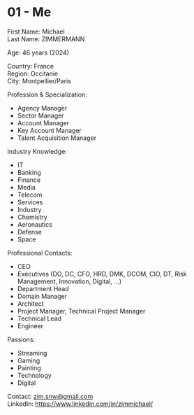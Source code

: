 # 01 - Me

First Name: Michael  
Last Name: ZIMMERMANN

Age: 46 years (2024)

Country: France  
Region: Occitanie  
City: Montpellier/Paris

Profession & Specialization: 
- Agency Manager
- Sector Manager
- Account Manager
- Key Account Manager
- Talent Acquisition Manager

Industry Knowledge:
- IT
- Banking
- Finance
- Media
- Telecom
- Services
- Industry
- Chemistry
- Aeronautics
- Defense
- Space

Professional Contacts:
- CEO
- Executives (DO, DC, CFO, HRD, DMK, DCOM, CIO, DT, Risk Management, Innovation, Digital, …)
- Department Head
- Domain Manager
- Architect
- Project Manager, Technical Project Manager
- Technical Lead
- Engineer

Passions: 
- Streaming
- Gaming
- Painting
- Technology
- Digital

Contact: zim.snw@gmail.com  
LinkedIn: https://www.linkedin.com/in/zimmichael/